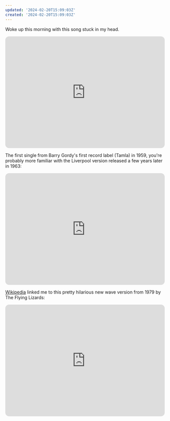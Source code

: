 ```yaml
---
updated: '2024-02-20T15:09:03Z'
created: '2024-02-20T15:09:03Z'
---
```

Woke up this morning with this song stuck in my head.

<iframe style="border-radius:12px" src="https://open.spotify.com/embed/track/0QMFMQF3HoSk5WvMyx8aMT?utm_source=generator" width="100%" height="352" frameBorder="0" allowfullscreen="" allow="autoplay; clipboard-write; encrypted-media; fullscreen; picture-in-picture" loading="lazy"></iframe>

The first single from Barry Gordy's first record label (Tamla) in 1959, you're probably more familiar with the Liverpool version released a few years later in 1963:

<iframe style="border-radius:12px" src="https://open.spotify.com/embed/track/3zw4FTrVNfy2teEkV9FOvh?utm_source=generator" width="100%" height="352" frameBorder="0" allowfullscreen="" allow="autoplay; clipboard-write; encrypted-media; fullscreen; picture-in-picture" loading="lazy"></iframe>

[Wikipedia](https://en.wikipedia.org/wiki/Money_(That%27s_What_I_Want)) linked me to this pretty hilarious new wave version from 1979 by The Flying Lizards:

<iframe style="border-radius:12px" src="https://open.spotify.com/embed/track/5rgY6vN5CaEL3boucCi3CT?utm_source=generator" width="100%" height="352" frameBorder="0" allowfullscreen="" allow="autoplay; clipboard-write; encrypted-media; fullscreen; picture-in-picture" loading="lazy"></iframe>
